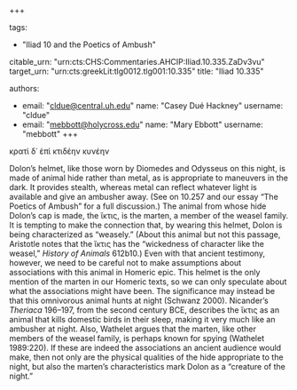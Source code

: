 +++

tags:
- "Iliad 10 and the Poetics of Ambush"

citable_urn: "urn:cts:CHS:Commentaries.AHCIP:Iliad.10.335.ZaDv3vu"
target_urn: "urn:cts:greekLit:tlg0012.tlg001:10.335"
title: "Iliad 10.335"

authors:
- email: "cldue@central.uh.edu"
  name: "Casey Dué Hackney"
  username: "cldue"
- email: "mebbott@holycross.edu"
  name: "Mary Ebbott"
  username: "mebbott"
+++

<p>κρατὶ δ᾽ ἐπὶ κτιδέην κυνέην</p><p>Dolon’s helmet, like those worn by Diomedes and Odysseus on this night, is made of animal hide rather than metal, as is appropriate to maneuvers in the dark. It provides stealth, whereas metal can reflect whatever light is available and give an ambusher away. (See on 10.257 and our essay “The Poetics of Ambush” for a full discussion.) The animal from whose hide Dolon’s cap is made, the ἴκτις, is the marten, a member of the weasel family. It is tempting to make the connection that, by wearing this helmet, Dolon is being characterized as “weasely.” (About this animal but not this passage, Aristotle notes that the ἴκτις has the “wickedness of character like the weasel,” <em>History of Animals</em> 612b10.) Even with that ancient testimony, however, we need to be careful not to make assumptions about associations with this animal in Homeric epic. This helmet is the only mention of the marten in our Homeric texts, so we can only speculate about what the associations might have been. The significance may instead be that this omnivorous animal hunts at night (Schwanz 2000). Nicander’s <em>Theriaca</em> 196–197, from the second century BCE, describes the ἴκτις as an animal that kills domestic birds in their sleep, making it very much like an ambusher at night. Also, Wathelet argues that the marten, like other members of the weasel family, is perhaps known for spying (Wathelet 1989:220). If these are indeed the associations an ancient audience would make, then not only are the physical qualities of the hide appropriate to the night, but also the marten’s characteristics mark Dolon as a “creature of the night.”  </p>